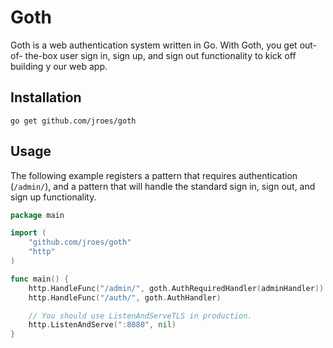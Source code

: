 # Goth

Goth is a web authentication system written in Go. With Goth, you get out-of-
the-box user sign in, sign up, and sign out functionality to kick off building y
our web app.

## Installation
```
go get github.com/jroes/goth
```

## Usage
The following example registers a pattern that requires authentication
(`/admin/`), and a pattern that will handle the standard sign in, sign out, and
sign up functionality.

```go
package main

import (
    "github.com/jroes/goth"
    "http"
)

func main() {
    http.HandleFunc("/admin/", goth.AuthRequiredHandler(adminHandler))
    http.HandleFunc("/auth/", goth.AuthHandler)

    // You should use ListenAndServeTLS in production.
    http.ListenAndServe(":8080", nil)
}
```
